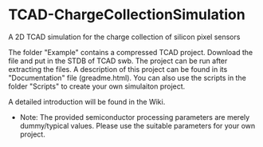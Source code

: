 # TCAD-ChargeCollectionSimulation
A 2D TCAD simulation for the charge collection of silicon pixel sensors

The folder "Example" contains a compressed TCAD project. Download the file and put in the STDB of TCAD swb. The project can be run after extracting the files. A description of this project can be found in its "Documentation" file (greadme.html).
You can also use the scripts in the folder "Scripts" to create your own simulaiton project.

A detailed introduction will be found in the Wiki.

* Note: The provided semiconductor processing parameters are merely dummy/typical values. Please use the suitable parameters for your own project.
